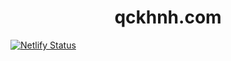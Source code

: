 <h1 align="center">
  qckhnh.com
</h1>

[![Netlify Status](https://api.netlify.com/api/v1/badges/97de74a9-83c2-4642-806b-8f8584b9c038/deploy-status)](https://app.netlify.com/sites/qckhnh/deploys)

